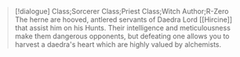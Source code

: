 >[!dialogue] Class;Sorcerer Class;Priest Class;Witch Author;R-Zero
>The herne are hooved, antlered servants of Daedra Lord [[Hircine]] that assist him on his Hunts. Their intelligence and meticulousness make them dangerous opponents, but defeating one allows you to harvest a daedra's heart which are highly valued by alchemists.
